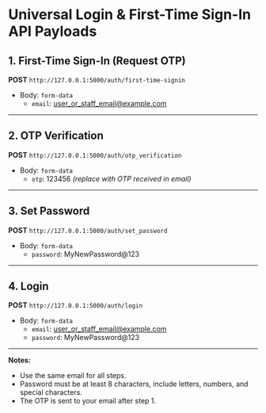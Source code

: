 # Universal Login & First-Time Sign-In API Payloads

## 1. First-Time Sign-In (Request OTP)
**POST** `http://127.0.0.1:5000/auth/first-time-signin`
- Body: `form-data`
  - `email`: user_or_staff_email@example.com

---

## 2. OTP Verification
**POST** `http://127.0.0.1:5000/auth/otp_verification`
- Body: `form-data`
  - `otp`: 123456   *(replace with OTP received in email)*

---

## 3. Set Password
**POST** `http://127.0.0.1:5000/auth/set_password`
- Body: `form-data`
  - `password`: MyNewPassword@123

---

## 4. Login
**POST** `http://127.0.0.1:5000/auth/login`
- Body: `form-data`
  - `email`: user_or_staff_email@example.com
  - `password`: MyNewPassword@123

---

**Notes:**
- Use the same email for all steps.
- Password must be at least 8 characters, include letters, numbers, and special characters.
- The OTP is sent to your email after step 1.
